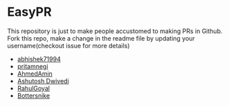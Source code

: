 # EasyPR


This repository is just to make people accustomed to making PRs in Github. Fork this repo, make a change in the readme file by
updating your username(checkout issue for more details)

* [abhishek71994](https://github.com/abhishek71994)
* [pritamnegi](https://github.com/pritamnegi)
* [AhmedAmin](https://github.com/AhmedRedaAmin)
* [Ashutosh Dwivedi](https://github.com/kindacoder)
* [RahulGoyal](https://github.com/rahulgoyal911)
* [Bottersnike](https://github.com/Bottersnike)
